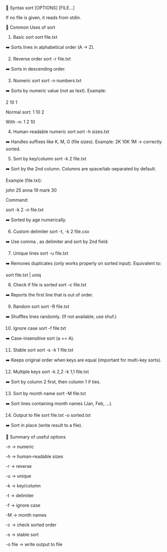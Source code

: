 🔹 Syntax
sort [OPTIONS] [FILE...]


If no file is given, it reads from stdin.

🔹 Common Uses of sort
1. Basic sort
sort file.txt


➡️ Sorts lines in alphabetical order (A → Z).

2. Reverse order
sort -r file.txt


➡️ Sorts in descending order.

3. Numeric sort
sort -n numbers.txt


➡️ Sorts by numeric value (not as text).
Example:

2
10
1


Normal sort: 1 10 2

With -n: 1 2 10

4. Human-readable numeric sort
sort -h sizes.txt


➡️ Handles suffixes like K, M, G (file sizes).
Example: 2K 10K 1M → correctly sorted.

5. Sort by key/column
sort -k 2 file.txt


➡️ Sort by the 2nd column. Columns are space/tab-separated by default.

Example (file.txt):

john 25
anna 19
mark 30


Command:

sort -k 2 -n file.txt


➡️ Sorted by age numerically.

6. Custom delimiter
sort -t, -k 2 file.csv


➡️ Use comma , as delimiter and sort by 2nd field.

7. Unique lines
sort -u file.txt


➡️ Removes duplicates (only works properly on sorted input).
Equivalent to:

sort file.txt | uniq

8. Check if file is sorted
sort -c file.txt


➡️ Reports the first line that is out of order.

9. Random sort
sort -R file.txt


➡️ Shuffles lines randomly.
(If not available, use shuf.)

10. Ignore case
sort -f file.txt


➡️ Case-insensitive sort (a == A).

11. Stable sort
sort -s -k 1 file.txt


➡️ Keeps original order when keys are equal (important for multi-key sorts).

12. Multiple keys
sort -k 2,2 -k 1,1 file.txt


➡️ Sort by column 2 first, then column 1 if ties.

13. Sort by month name
sort -M file.txt


➡️ Sort lines containing month names (Jan, Feb, …).

14. Output to file
sort file.txt -o sorted.txt


➡️ Sort in place (write result to a file).

🔹 Summary of useful options

-n → numeric

-h → human-readable sizes

-r → reverse

-u → unique

-k → key/column

-t → delimiter

-f → ignore case

-M → month names

-c → check sorted order

-s → stable sort

-o file → write output to file
